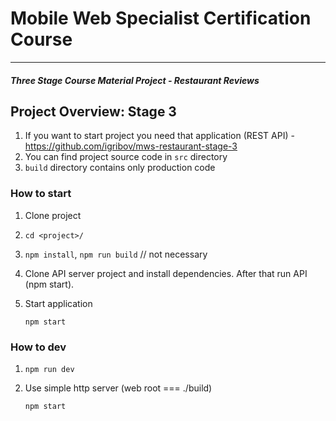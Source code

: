 # Mobile Web Specialist Certification Course
---
#### _Three Stage Course Material Project - Restaurant Reviews_

## Project Overview: Stage 3

1. If you want to start project you need that application 
(REST API) - https://github.com/igribov/mws-restaurant-stage-3
2. You can find project source code in `src` directory
3. `build` directory contains only production code

### How to start
1. Clone project
2. `cd <project>/`
3. `npm install`, `npm run build` // not necessary
4. Clone API server project and install dependencies. After that run API (npm start).
5. Start application

    `npm start`

### How to dev
1. `npm run dev`
2. Use simple http server (web root === ./build)

    `npm start`
